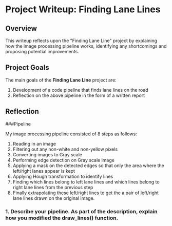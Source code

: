
# Project Writeup: Finding Lane Lines
 
## Overview   
   
This writeup reflects upon the "Finding Lane Line" project by explaining how the image processing pipeline works, identifying any shortcomings and proposing potential improvements. 


## Project Goals
The main goals of the **Finding Lane Line** project are:

1. Development of a code pipeline that finds lane lines on the road 
2. Reflection on the above pipeline in the form of a written report

## Reflection

###Pipeline

My image processing pipeline consisted of 8 steps as follows:

1. Reading in an image 
2. Filtering out any non-white and non-yellow pixels
3. Converting images to Gray scale
4. Performing edge detection on Gray scale image
5. Applying a mask on the detected edges so that only the area where the left/right lanes appear is kept
6. Applying Hough transformation to identify lines
7. Finding which lines belong to left lane lines and which lines belong to right lane lines from the previous step 
8. Finally extrapolating these left/right lines to get the a pair of left/right lane lines drawn on the original image. 

### 1. Describe your pipeline. As part of the description, explain how you modified the draw_lines() function.